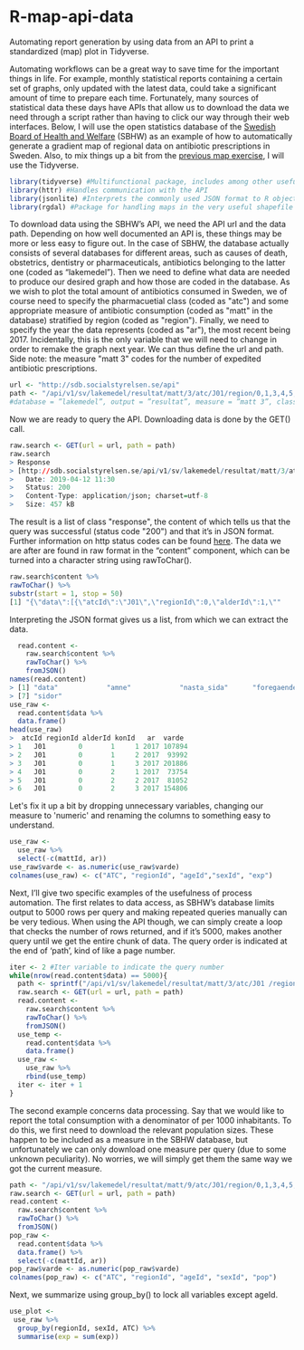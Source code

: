 # R-map-api-data
Automating report generation by using data from an API to print a standardized (map) plot in Tidyverse.

Automating workflows can be a great way to save time for the important things in life. For example, monthly statistical reports containing a certain set of graphs, only updated with the latest data, could take a significant amount of time to prepare each time. Fortunately, many sources of statistical data these days have APIs that allow us to download the data we need through a script rather than having to click our way through their web interfaces. Below, I will use the open statistics database of the [Swedish Board of Health and Welfare](http://sdb.socialstyrelsen.se/sdbapi.aspx) (SBHW) as an example of how to automatically generate a gradient map of regional data on antibiotic prescriptions in Sweden. Also, to mix things up a bit from the [previous map exercise](https://github.com/jonas-raposinha/r-map-plotting), I will use the Tidyverse.

```R
library(tidyverse) #Multifunctional package, includes among other useful things “ggplot” for plotting and “dplyr” for data manipulation
library(httr) #Handles communication with the API
library(jsonlite) #Interprets the commonly used JSON format to R objects
library(rgdal) #Package for handling maps in the very useful shapefile format
```

To download data using the SBHW’s API, we need the API url and the data path. Depending on how well documented an API is, these things may be more or less easy to figure out. In the case of SBHW, the database actually consists of several databases for different areas, such as causes of death, obstetrics, dentistry or pharmaceuticals, antibiotics belonging to the latter one (coded as “lakemedel”). Then we need to define what data are needed to produce our desired graph and how those are coded in the database. As we wish to plot the total amount of antibiotics consumed in Sweden, we of course need to specify the pharmacuetial class (coded as "atc") and some appropriate measure of antibiotic consumption (coded as "matt" in the database) stratified by region (coded as "region"). Finally, we need to specify the year the data represents (coded as "ar"), the most recent being 2017. Incidentally, this is the only variable that we will need to change in order to remake the graph next year. We can thus define the url and path. Side note: the measure "matt 3" codes for the number of expedited antibiotic prescriptions.

```R
url <- "http://sdb.socialstyrelsen.se/api"
path <- "/api/v1/sv/lakemedel/resultat/matt/3/atc/J01/region/0,1,3,4,5,6,7,8,9,10,12,13,14,17,18,19,20,21,22,23,24,25/ar/2017" 
#database = ”lakemedel”, output = ”resultat”, measure = ”matt 3”, class = ”atc J01”, region = all regions by numbers, year = ”ar 2017”
```

Now we are ready to query the API. Downloading data is done by the GET() call.

```R
raw.search <- GET(url = url, path = path)
raw.search
> Response
> [http://sdb.socialstyrelsen.se/api/v1/sv/lakemedel/resultat/matt/3/atc/J01/region/0,1,3,4,5,6,7,8,9,10,12,13,14,17,18,19,20,21,22,23,24,25/ar/2017]
> 	Date: 2019-04-12 11:30
>  	Status: 200
>  	Content-Type: application/json; charset=utf-8
>  	Size: 457 kB
```
The result is a list of class "response", the content of which tells us that the query was successful (status code "200") and that it’s in JSON format. Further information on http status codes can be found [here](https://restfulapi.net/http-status-codes/). The data we are after are found in raw format in the “content” component, which can be turned into a character string using rawToChar().

```R
raw.search$content %>%
rawToChar() %>% 
substr(start = 1, stop = 50) 
[1] "{\"data\":[{\"atcId\":\"J01\",\"regionId\":0,\"alderId\":1,\""
```

Interpreting the JSON format gives us a list, from which we can extract the data.

```R
  read.content <- 
    raw.search$content %>%
    rawToChar() %>%
    fromJSON()
names(read.content)
> [1] "data"            "amne"            "nasta_sida"      "foregaende_sida" "sida"            "per_sida"       
> [7] "sidor"          
use_raw <-
  read.content$data %>%
  data.frame()
head(use_raw)
>  atcId regionId alderId konId   ar  varde
> 1   J01        0       1     1 2017 107894
> 2   J01        0       1     2 2017  93992
> 3   J01        0       1     3 2017 201886
> 4   J01        0       2     1 2017  73754
> 5   J01        0       2     2 2017  81052
> 6   J01        0       2     3 2017 154806
```

Let's fix it up a bit by dropping unnecessary variables, changing our measure to 'numeric' and renaming the columns to something easy to understand.

```R
use_raw <-  
  use_raw %>% 
  select(-c(mattId, ar))
use_raw$varde <- as.numeric(use_raw$varde)
colnames(use_raw) <- c("ATC", "regionId", "ageId","sexId", "exp")
```

Next, I’ll give two specific examples of the usefulness of process automation. The first relates to data access, as SBHW’s database limits output to 5000 rows per query and making repeated queries manually can be very tedious. When using the API though, we can simply create a loop that checks the number of rows returned, and if it’s 5000, makes another query until we get the entire chunk of data. The query order is indicated at the end of ‘path’, kind of like a page number.

```R
iter <- 2 #Iter variable to indicate the query number
while(nrow(read.content$data) == 5000){
  path <- sprintf("/api/v1/sv/lakemedel/resultat/matt/3/atc/J01 /region/ar/2017?sida=%i", iter) #In this case not needed since that query yields < 5000 rows
  raw.search <- GET(url = url, path = path)
  read.content <- 
    raw.search$content %>%
    rawToChar() %>%
    fromJSON()
  use_temp <-
    read.content$data %>%
    data.frame() 
  use_raw <-
    use_raw %>%
    rbind(use_temp)
  iter <- iter + 1
}
```

The second example concerns data processing. Say that we would like to report the total consumption with a denominator of per 1000 inhabitants. To do this, we first need to download the relevant population sizes. These happen to be included as a measure in the SBHW database, but unfortunately we can only download one measure per query (due to some unknown peculiarity). No worries, we will simply get them the same way we got the current measure.
```R
path <- "/api/v1/sv/lakemedel/resultat/matt/9/atc/J01/region/0,1,3,4,5,6,7,8,9,10,12,13,14,17,18,19,20,21,22,23,24,25/ar/2017" #Measure "9" is population size
raw.search <- GET(url = url, path = path)
read.content <- 
  raw.search$content %>%
  rawToChar() %>%
  fromJSON()
pop_raw <-
  read.content$data %>%
  data.frame() %>%
  select(-c(mattId, ar))
pop_raw$varde <- as.numeric(pop_raw$varde)
colnames(pop_raw) <- c("ATC", "regionId", "ageId", "sexId", "pop")
```

Next, we summarize using group_by() to lock all variables except ageId.

```R
use_plot <-
 use_raw %>%
  group_by(regionId, sexId, ATC) %>%
  summarise(exp = sum(exp))
```
